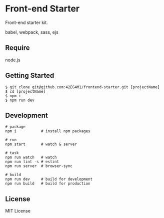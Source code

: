 # Front-end Starter

Front-end starter kit.

babel, webpack, sass, ejs


## Require

node.js


## Getting Started

    $ git clone git@github.com:42EG4M1/frontend-starter.git [projectName]
    $ cd [projectName]
    $ npm i
    $ npm run dev


## Development

    # package
    npm i           # install npm packages

    # run
    npm start       # watch & server

    # task
    npm run watch   # watch
    npm run lint -s # eslint
    npm run server  # browser-sync

    # build
    npm run dev     # build for development
    npm run build   # build for production


## License

MIT License
